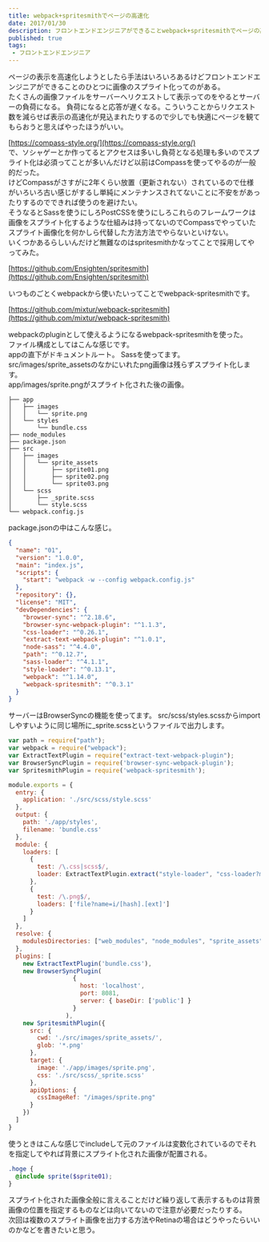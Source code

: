 ```yaml
---
title: webpack+spritesmithでページの高速化
date: 2017/01/30
description: フロントエンドエンジニアができることwebpack+spritesmithでページの高速化、その設定。
published: true
tags: 
 - フロントエンドエンジニア
---
```


ページの表示を高速化しようとしたら手法はいろいろあるけどフロントエンドエンジニアができることのひとつに画像のスプライト化ってのがある。  
たくさんの画像ファイルをサーバーへリクエストして表示ってのをやるとサーバーの負荷になる。
負荷になると応答が遅くなる。こういうことからリクエスト数を減らせば表示の高速化が見込まれたりするので少しでも快適にページを観てもらおうと思えばやったほうがいい。

<!-- more -->

[https://compass-style.org/](https://compass-style.org/)  
で、ソシャゲーとか作ってるとアクセスは多いし負荷となる処理も多いのでスプライト化は必須ってことが多いんだけど以前はCompassを使ってやるのが一般的だった。  
けどCompassがさすがに2年くらい放置（更新されない）されているので仕様がいろいろ古い感じがするし単純にメンテナンスされてないことに不安をがあったりするのでできれば使うのを避けたい。  
そうなるとSassを使うにしろPostCSSを使うにしろこれらのフレームワークは画像をスプライト化するような仕組みは持ってないのでCompassでやっていたスプライト画像化を何かしら代替した方法方法でやらないといけない。  
いくつかあるらしいんだけど無難なのはspritesmithかなってことで採用してやってみた。

[https://github.com/Ensighten/spritesmith](https://github.com/Ensighten/spritesmith)

いつものごとくwebpackから使いたいってことでwebpack-spritesmithです。

[https://github.com/mixtur/webpack-spritesmith](https://github.com/mixtur/webpack-spritesmith)

webpackのpluginとして使えるようになるwebpack-spritesmithを使った。  
ファイル構成としてはこんな感じです。  
appの直下がドキュメントルート。
Sassを使ってます。
src/images/sprite_assetsのなかにいれたpng画像は残らずスプライト化します。  
app/images/sprite.pngがスプライト化された後の画像。

```
├── app
│   ├── images
│   │   └── sprite.png
│   └── styles
│       └── bundle.css
├── node_modules
├── package.json
├── src
│   ├── images
│   │   └── sprite_assets
│   │       ├── sprite01.png
│   │       ├── sprite02.png
│   │       └── sprite03.png
│   └── scss
│       ├── _sprite.scss
│       └── style.scss
└── webpack.config.js
```
package.jsonの中はこんな感じ。

```json
{
  "name": "01",
  "version": "1.0.0",
  "main": "index.js",
  "scripts": {
    "start": "webpack -w --config webpack.config.js"
  },
  "repository": {},
  "license": "MIT",
  "devDependencies": {
    "browser-sync": "^2.18.6",
    "browser-sync-webpack-plugin": "^1.1.3",
    "css-loader": "^0.26.1",
    "extract-text-webpack-plugin": "^1.0.1",
    "node-sass": "^4.4.0",
    "path": "^0.12.7",
    "sass-loader": "^4.1.1",
    "style-loader": "^0.13.1",
    "webpack": "^1.14.0",
    "webpack-spritesmith": "^0.3.1"
  }
}
```
サーバーはBrowserSyncの機能を使ってます。
src/scss/styles.scssからimportしやすいように同じ場所に_sprite.scssというファイルで出力します。

```js
var path = require("path");
var webpack = require("webpack");
var ExtractTextPlugin = require("extract-text-webpack-plugin");
var BrowserSyncPlugin = require('browser-sync-webpack-plugin');
var SpritesmithPlugin = require('webpack-spritesmith');

module.exports = {
  entry: {
    application: './src/scss/style.scss'
  },
  output: {
    path: './app/styles',
    filename: 'bundle.css'
  },
  module: {
    loaders: [
      {
        test: /\.css|scss$/,
        loader: ExtractTextPlugin.extract("style-loader", "css-loader?minimize!sass-loader")
      },
      {
        test: /\.png$/,
        loaders: ['file?name=i/[hash].[ext]']
      }
    ]
  },
  resolve: {
    modulesDirectories: ["web_modules", "node_modules", "sprite_assets"]
  },
  plugins: [
    new ExtractTextPlugin('bundle.css'),
    new BrowserSyncPlugin(
                  {
                    host: 'localhost',
                    port: 8081,
                    server: { baseDir: ['public'] }
                  }
                ),
    new SpritesmithPlugin({
      src: {
        cwd: './src/images/sprite_assets/',
        glob: '*.png'
      },
      target: {
        image: './app/images/sprite.png',
        css: './src/scss/_sprite.scss'
      },
      apiOptions: {
        cssImageRef: "/images/sprite.png"
      }
    })
  ]
}
```
使うときはこんな感じでincludeして元のファイルは変数化されているのでそれを指定してやれば背景にスプライト化された画像が配置される。

```scss
.hoge {
  @include sprite($sprite01);
}
```
スプライト化された画像全般に言えることだけど繰り返して表示するものは背景画像の位置を指定するものなどは向いてないので注意が必要だったりする。  
次回は複数のスプライト画像を出力する方法やRetinaの場合はどうやったらいいのかなどを書きたいと思う。
